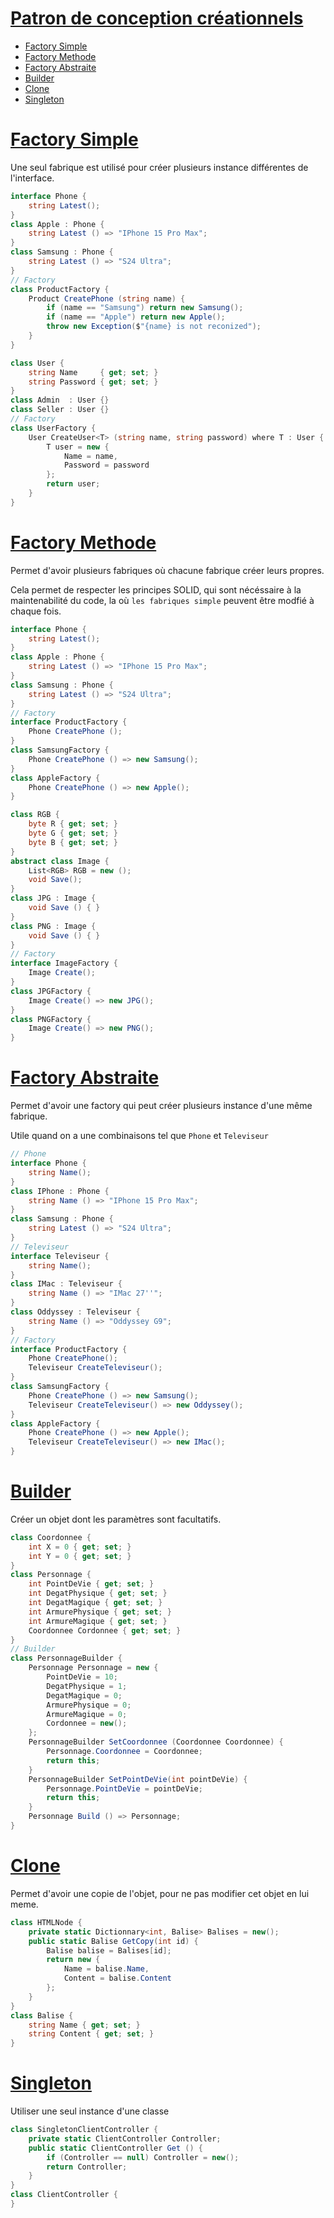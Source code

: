 # [Patron de conception créationnels](../Design-Pattern.md)
* [Factory Simple](#factory-simple) 
* [Factory Methode](#factory-methode)
* [Factory Abstraite](#factory-abstraite)
* [Builder](#builder)
* [Clone](#clone)
* [Singleton](#singleton)

# [Factory Simple](#patron-de-conception-créationnels)
Une seul fabrique est utilisé pour créer plusieurs instance différentes de l'interface.
```csharp
interface Phone {
    string Latest();
}
class Apple : Phone {
    string Latest () => "IPhone 15 Pro Max";
}
class Samsung : Phone {
    string Latest () => "S24 Ultra";
}
// Factory
class ProductFactory {
    Product CreatePhone (string name) {
        if (name == "Samsung") return new Samsung();
        if (name == "Apple") return new Apple();
        throw new Exception($"{name} is not reconized");
    }
}
```
```csharp
class User {
    string Name     { get; set; }
    string Password { get; set; }
}
class Admin  : User {}
class Seller : User {}
// Factory
class UserFactory {
    User CreateUser<T> (string name, string password) where T : User {
        T user = new {
            Name = name,
            Password = password
        };
        return user;
    }
}
```
# [Factory Methode](#patron-de-conception-créationnels)
Permet d'avoir plusieurs fabriques où chacune fabrique créer leurs propres.

Cela permet de respecter les principes SOLID, qui sont nécéssaire à la maintenabilité du code, la où `les fabriques simple` peuvent être modfié à chaque fois.
```csharp
interface Phone {
    string Latest();
}
class Apple : Phone {
    string Latest () => "IPhone 15 Pro Max";
}
class Samsung : Phone {
    string Latest () => "S24 Ultra";
}
// Factory
interface ProductFactory {
    Phone CreatePhone ();
}
class SamsungFactory {
    Phone CreatePhone () => new Samsung();
}
class AppleFactory {
    Phone CreatePhone () => new Apple();
}
```
```csharp
class RGB {
    byte R { get; set; }
    byte G { get; set; }
    byte B { get; set; }
}
abstract class Image {
    List<RGB> RGB = new ();
    void Save();
}
class JPG : Image {
    void Save () { }
}
class PNG : Image {
    void Save () { }
}
// Factory
interface ImageFactory {
    Image Create();
}
class JPGFactory {
    Image Create() => new JPG();
}
class PNGFactory {
    Image Create() => new PNG();
}
```
# [Factory Abstraite](#patron-de-conception-créationnels)
Permet d'avoir une factory qui peut créer plusieurs instance d'une même fabrique.

Utile quand on a une combinaisons tel que `Phone` et `Televiseur`
```csharp
// Phone
interface Phone {
    string Name();
}
class IPhone : Phone {
    string Name () => "IPhone 15 Pro Max";
}
class Samsung : Phone {
    string Latest () => "S24 Ultra";
}
// Televiseur
interface Televiseur {
    string Name();
}
class IMac : Televiseur {
    string Name () => "IMac 27''";
}
class Oddyssey : Televiseur {
    string Name () => "Oddyssey G9";
}
// Factory
interface ProductFactory {
    Phone CreatePhone();
    Televiseur CreateTeleviseur();
}
class SamsungFactory {
    Phone CreatePhone () => new Samsung();
    Televiseur CreateTeleviseur() => new Oddyssey();
}
class AppleFactory {
    Phone CreatePhone () => new Apple();
    Televiseur CreateTeleviseur() => new IMac();
}
```
# [Builder](#patron-de-conception-créationnels)
Créer un objet dont les paramètres sont facultatifs.
```csharp
class Coordonnee {
    int X = 0 { get; set; }
    int Y = 0 { get; set; }
}
class Personnage {
    int PointDeVie { get; set; }
    int DegatPhysique { get; set; }
    int DegatMagique { get; set; }
    int ArmurePhysique { get; set; }
    int ArmureMagique { get; set; }
    Coordonnee Cordonnee { get; set; }
}
// Builder
class PersonnageBuilder {
    Personnage Personnage = new {
        PointDeVie = 10;
        DegatPhysique = 1;
        DegatMagique = 0;
        ArmurePhysique = 0;
        ArmureMagique = 0;
        Cordonnee = new();
    };
    PersonnageBuilder SetCoordonnee (Coordonnee Coordonnee) {
        Personnage.Coordonnee = Coordonnee;
        return this;        
    }
    PersonnageBuilder SetPointDeVie(int pointDeVie) {
        Personnage.PointDeVie = pointDeVie;
        return this;        
    }
    Personnage Build () => Personnage;
}
```
# [Clone](#patron-de-conception-créationnels)
Permet d'avoir une copie de l'objet, pour ne pas modifier cet objet en lui meme.
```csharp
class HTMLNode {
    private static Dictionnary<int, Balise> Balises = new();
    public static Balise GetCopy(int id) {
        Balise balise = Balises[id];
        return new {
            Name = balise.Name,
            Content = balise.Content
        };
    }
}
class Balise {
    string Name { get; set; }
    string Content { get; set; }
}
```
# [Singleton](#patron-de-conception-créationnels)
Utiliser une seul instance d'une classe
```csharp
class SingletonClientController {
    private static ClientController Controller;
    public static ClientController Get () {
        if (Controller == null) Controller = new();
        return Controller;
    }
}
class ClientController {
}
```
